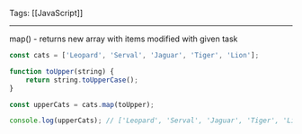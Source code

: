 
Tags: [[JavaScript]]

---
 
map() - returns new array with items modified with given task 

``` js
const cats = ['Leopard', 'Serval', 'Jaguar', 'Tiger', 'Lion'];

function toUpper(string) {
	return string.toUpperCase();
}

const upperCats = cats.map(toUpper);

console.log(upperCats); // ['Leopard', 'Serval', 'Jaguar', 'Tiger', 'Lion']
```

